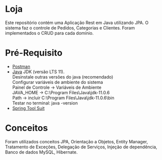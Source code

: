 # Loja

Este repositório contém uma  Aplicação Rest em Java utilizando JPA. O sistema faz o controle de Pedidos, Categorias e Clientes. Foram implementados o CRUD para cada domínio.

<h1>Pré-Requisito</h1>
  <ul>
    <li><a href="https://www.postman.com/downloads/">Postman</a></li>
    <li> 
      <a href="https://www.oracle.com/java/technologies/javase-downloads.html">Java</a> JDK (versão LTS 11).
      <br/>
      Desinstale outras versões do java (recomendado)
      <br/>
      Configurar variáveis de ambiente do sistema
      <br/>
      Painel de Controle -> Variáveis de Ambiente
      <br/>
      JAVA_HOME -> C:\Program Files\Java\jdk-11.0.6
      <br/>
      Path -> incluir C:\Program Files\Java\jdk-11.0.6\bin
      <br/>
      Testar no terminal: java -version
    </li>
    <li><a href="https://spring.io/tools">Spring Tool Suit</a></li>
  </ul>

<h1>Conceitos</h1>
Foram utilizados conceitos JPA, Orientação a Objetos, Entity Manager, Tratamento de Exceções, Delegação de Serviços, Injeção de dependência, Banco de dados MySQL, Hibernate.

